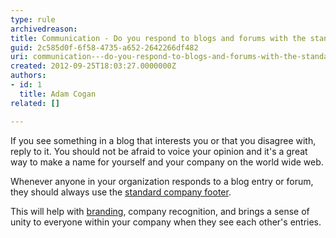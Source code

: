 ```yaml
---
type: rule
archivedreason: 
title: Communication - Do you respond to blogs and forums with the standard footer?
guid: 2c585d0f-6f58-4735-a652-2642266df482
uri: communication---do-you-respond-to-blogs-and-forums-with-the-standard-footer
created: 2012-09-25T18:03:27.0000000Z
authors:
- id: 1
  title: Adam Cogan
related: []

---
```


If you see something in a blog that interests you or that you disagree with, reply                     to it. You should not be afraid to voice your opinion and it's a great way to make                     a name for yourself and your company on the world wide web.

<!--endintro-->

Whenever anyone in your organization responds to a blog entry or forum,                     they should always use the [standard company footer](http&#58;//www.ssw.com.au/ssw/standards/rules/RulesToBetterBranding.aspx#EmailSignatures).

This will help with [branding](http&#58;//www.ssw.com.au/ssw/standards/rules/RulesToBetterBranding.aspx),                     company recognition, and brings a sense of unity to everyone within your company                     when they see each other's entries.
